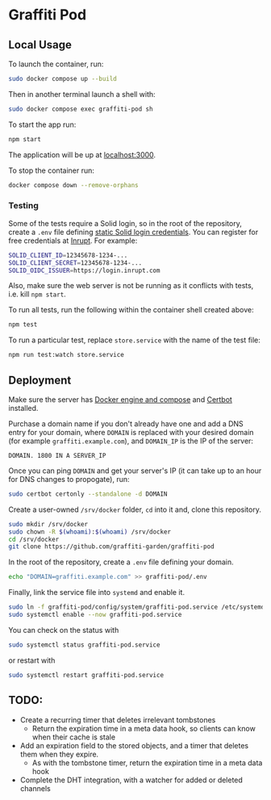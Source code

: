 # Graffiti Pod

## Local Usage

To launch the container, run:

```bash
sudo docker compose up --build
```

Then in another terminal launch a shell with:

```bash
sudo docker compose exec graffiti-pod sh
```

To start the app run:

```bash
npm start
```

The application will be up at [localhost:3000](http://localhost:3000).

To stop the container run:

```bash
docker compose down --remove-orphans
```

### Testing

Some of the tests require a Solid login, so in the root of the repository, create a `.env` file defining [static Solid login credentials](https://docs.inrupt.com/developer-tools/javascript/client-libraries/tutorial/authenticate-nodejs-script/#authenticate-with-statically-registered-client-credentials).
You can register for free credentials at [Inrupt](https://login.inrupt.com/registration.html). For example:

```bash
SOLID_CLIENT_ID=12345678-1234-...
SOLID_CLIENT_SECRET=12345678-1234-...
SOLID_OIDC_ISSUER=https://login.inrupt.com
```

Also, make sure the web server is not be running as it conflicts with tests, i.e. kill `npm start`.

To run all tests, run the following within the container shell created above:

```bash
npm test
```

To run a particular test, replace `store.service` with the name of the test file:

```bash
npm run test:watch store.service
```

## Deployment

Make sure the server has [Docker engine and compose](https://docs.docker.com/engine/install/#server) and [Certbot](https://certbot.eff.org/instructions) installed.

Purchase a domain name if you don't already have one and add a DNS entry for your domain, where `DOMAIN` is replaced with your desired domain (for example `graffiti.example.com`), and `DOMAIN_IP` is the IP of the server:

```
DOMAIN. 1800 IN A SERVER_IP
```

Once you can ping `DOMAIN` and get your server's IP (it can take up to an hour for DNS changes to propogate), run:

```bash
sudo certbot certonly --standalone -d DOMAIN
```

Create a user-owned `/srv/docker` folder, `cd` into it and, clone this repository.

```bash
sudo mkdir /srv/docker
sudo chown -R $(whoami):$(whoami) /srv/docker
cd /srv/docker
git clone https://github.com/graffiti-garden/graffiti-pod
```

In the root of the repository, create a `.env` file defining your domain.

```bash
echo "DOMAIN=graffiti.example.com" >> graffiti-pod/.env
```

Finally, link the service file into `systemd` and enable it.

```bash
sudo ln -f graffiti-pod/config/system/graffiti-pod.service /etc/systemd/system/
sudo systemctl enable --now graffiti-pod.service
```

You can check on the status with

```bash
sudo systemctl status graffiti-pod.service
```

or restart with

```bash
sudo systemctl restart graffiti-pod.service
```

## TODO:

- Create a recurring timer that deletes irrelevant tombstones
  - Return the expiration time in a meta data hook, so clients can know when their cache is stale
- Add an expiration field to the stored objects, and a timer that deletes them when they expire.
  - As with the tombstone timer, return the expiration time in a meta data hook
- Complete the DHT integration, with a watcher for added or deleted channels
